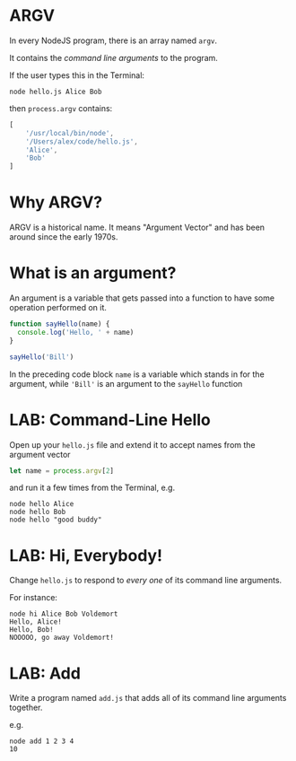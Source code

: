 # ARGV

In every NodeJS program, there is an array named `argv`. 

It contains the *command line arguments* to the program.

If the user types this in the Terminal:

    node hello.js Alice Bob

then `process.argv` contains:

```javascript
[ 
    '/usr/local/bin/node',
    '/Users/alex/code/hello.js',
    'Alice',
    'Bob'
]
```

# Why ARGV?

ARGV is a historical name. It means "Argument Vector" and has been around since the early 1970s.

# What is an argument?

An argument is a variable that gets passed into a function to have some operation performed on it.

```javascript
function sayHello(name) {
  console.log('Hello, ' + name)
}

sayHello('Bill')
```
In the preceding code block `name` is a variable which stands in for the argument, while `'Bill'` is an argument to the `sayHello` function

# LAB: Command-Line Hello

Open up your `hello.js` file and extend it to accept names from the argument vector

```js
let name = process.argv[2]
```

and run it a few times from the Terminal, e.g.

    node hello Alice
    node hello Bob
    node hello "good buddy"

# LAB: Hi, Everybody!

Change `hello.js` to respond to *every one* of its command line arguments.

For instance:

    node hi Alice Bob Voldemort
    Hello, Alice!
    Hello, Bob!
    NOOOOO, go away Voldemort!

# LAB: Add

Write a program named `add.js` that adds all of its command line arguments together.

e.g.

    node add 1 2 3 4
    10
